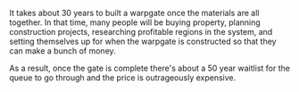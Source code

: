 
It takes about 30 years to built a warpgate once the materials are all together. In that time, many people will be buying property, planning construction projects, researching profitable regions in the system, and setting themselves up for when the warpgate is constructed so that they can make a bunch of money.

As a result, once the gate is complete there's about a 50 year waitlist for the queue to go through and the price is outrageously expensive.